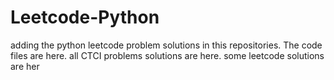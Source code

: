 # Leetcode-Python
adding the python leetcode problem solutions in this repositories. 
The code files are here.
all CTCI problems solutions are here.
some leetcode solutions are her




































































































































































































































































































































































































































































































































































































































































